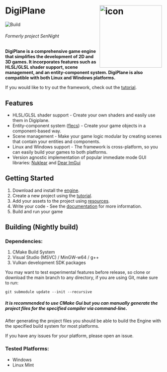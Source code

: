 # DigiPlane <img src="https://raw.githubusercontent.com/vortexdevsoftware/DigiPlane/master/Editor/resources/assets/Icon.ico" alt="icon" width="200" height="200" align="right" valign="middle">
![Build](https://github.com/vortexdevsoftware/DigiPlane/actions/workflows/windows.yml/badge.svg)
###### Formerly project SenNight
**DigiPlane is a comprehensive game engine that simplifies the development of 2D and 3D games. It incorporates features such as HLSL/GLSL shader support, scene management, and an entity-component system. DigiPlane is also compatible with both Linux and Windows platforms.**

If you would like to try out the framework, check out the [tutorial](https://digiplane.readthedocs.io/en/latest/tutorial.html).

## Features
- HLSL/GLSL shader support - Create your own shaders and easily use them in Digiplane.
- Entity-component system ([flecs](https://github.com/SanderMertens/flecs)) - Create your game objects in a component-based way.
- Scene management - Make your game logic modular by creating scenes that contain your entities and components.
- Linux and Windows support - The framework is cross-platform, so you can easily build your games to both platforms.
- Version agnostic implementation of popular immediate mode GUI libraries: [Nuklear](https://github.com/Immediate-Mode-UI/Nuklear) and [Dear ImGui](https://github.com/ocornut/imgui)

## Getting Started

1. Download and install the [engine](https://github.com/vortexdevsoftware/DigiPlane/releases).
2. Create a new project using the [tutorial](https://digiplane.readthedocs.io/en/latest/tutorial.html).
3. Add your assets to the project using [resources](https://digiplane.readthedocs.io/en/latest/resources.html).
4. Write your code - See the [documentation](https://digiplane.readthedocs.io/en/latest/) for more information.
5. Build and run your game

## Building (Nightly build)
### Dependencies:

1. CMake Build System
2. Visual Studio (MSVC) / MinGW-w64 / g++
3. Vulkan development SDK packages

You may want to test experimental features before release, so
clone or download the main branch to any directory, if you are using Git, make sure to run:

```git submodule update --init --recursive```

##### It is recommended to use CMake Gui but you can manually generate the project files for the specified compiler via command-line.
After generating the project files you should be able to build the Engine with the specified build system for most platforms.

If you have any issues for your platform, please open an issue.

### Tested Platforms:
- Windows
- Linux Mint
